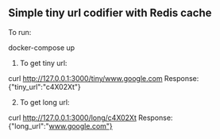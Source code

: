 ## Simple tiny url codifier with Redis cache

To run:

docker-compose up

1. To get tiny url:

curl http://127.0.0.1:3000/tiny/www.google.com
Response: {"tiny_url":"c4X02Xt"}

2. To get long url:

curl http://127.0.0.1:3000/long/c4X02Xt
Response: {"long_url":"www.google.com"}